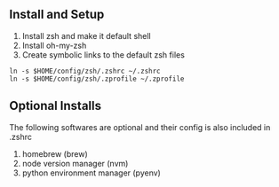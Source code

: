 

## Install and Setup


1. Install zsh and make it default shell
2. Install oh-my-zsh
3. Create symbolic links to the default zsh files
```
ln -s $HOME/config/zsh/.zshrc ~/.zshrc
ln -s $HOME/config/zsh/.zprofile ~/.zprofile
```


## Optional Installs 

The following softwares are optional and their config is also included in .zshrc

1. homebrew (brew)
2. node version manager (nvm)
3. python environment manager (pyenv)
